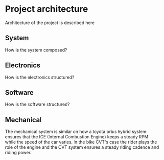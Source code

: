 # Project architecture
Architecture of the project is described here
## System
How is the system composed?
## Electronics
How is the electronics structured?
## Software
How is the software structured?
## Mechanical
The mechanical system is similar on how a toyota prius hybrid system ensures that the ICE (Internal Combustion Engine) keeps a steady RPM while the speed of the car varies. In the bike CVT's case the rider plays the role of the engine and the CVT system ensures a steady riding cadence and riding power.
